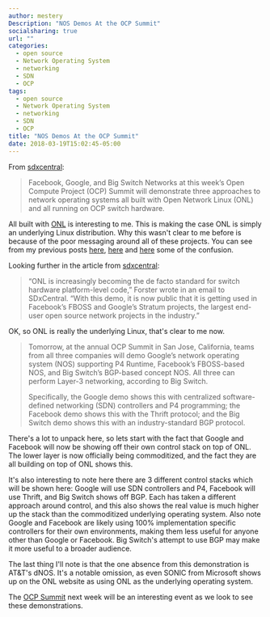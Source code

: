 ```yaml
---
author: mestery
Description: "NOS Demos At the OCP Summit"
socialsharing: true
url: ""
categories:
  - open source
  - Network Operating System
  - networking
  - SDN
  - OCP
tags:
  - open source
  - Network Operating System
  - networking
  - SDN
  - OCP
title: "NOS Demos At the OCP Summit"
date: 2018-03-19T15:02:45-05:00
---
```


From [sdxcentral][1]:

> Facebook, Google, and Big Switch Networks at this week’s Open Compute
> Project (OCP) Summit will demonstrate three approaches to network
> operating systems all built with Open Network Linux (ONL) and all
> running on OCP switch hardware.

All built with [ONL][3] is interesting to me. This is making the case
ONL is simply an underlying Linux distribution. Why this wasn't clear to
me before is because of the poor messaging around all of these projects.
You can see from my previous posts [here][4], [here][5] and [here][6]
some of the confusion.

Looking further in the article from [sdxcentral][2]:

> “ONL is increasingly becoming the de facto standard for switch hardware
> platform-level code,” Forster wrote in an email to SDxCentral. “With this
> demo, it is now public that it is getting used in Facebook’s FBOSS and
> Google’s Stratum projects, the largest end-user open source network
> projects in the industry.”

OK, so ONL is really the underlying Linux, that's clear to me now.

> Tomorrow, at the annual OCP Summit in San Jose, California, teams from all
> three companies will demo Google’s network operating system (NOS) supporting
> P4 Runtime, Facebook’s FBOSS-based NOS, and Big Switch’s BGP-based concept
> NOS. All three can perform Layer-3 networking, according to Big Switch.
>
> Specifically, the Google demo shows this with centralized software-defined
> networking (SDN) controllers and P4 programming; the Facebook demo shows
> this with the Thrift protocol; and the Big Switch demo shows this with an
> industry-standard BGP protocol.

There's a lot to unpack here, so lets start with the fact that Google and
Facebook will now be showing off their own control stack on top of ONL. The
lower layer is now officially being commoditized, and the fact they are all
building on top of ONL shows this.

It's also interesting to note here there are 3 different control stacks
which will be shown here: Google will use SDN controllers and P4, Facebook
will use Thrift, and Big Switch shows off BGP. Each has taken a different
approach around control, and this also shows the real value is much higher
up the stack than the commoditized underlying operating system. Also note
Google and Facebook are likely using 100% implementation specific controllers
for their own environments, making them less useful for anyone other than
Google or Facebook. Big Switch's attempt to use BGP may make it more
useful to a broader audience.

The last thing I'll note is that the one absence from this demonstration
is AT&T's dNOS. It's a notable omission, as even SONIC from Microsoft
shows up on the ONL website as using ONL as the underlying operating system.

The [OCP Summit][7] next week will be an interesting event as we look to
see these demonstrations.

[1]: https://www.sdxcentral.com/articles/news/facebook-google-and-big-switch-demo-open-network-hardware/2018/03/
[2]: https://www.sdxcentral.com
[3]: http://www2.opennetlinux.org/
[4]: https://blog.siliconloons.com/posts/2018-03-12-stratum-switch-operating-system/
[5]: https://blog.siliconloons.com/posts/2018-03-14-dnos-and-openswitch/
[6]: https://blog.siliconloons.com/posts/2018-03-15-open-source-nos-response/
[7]: http://www.opencompute.org/ocp-u.s.-summit-2018/
